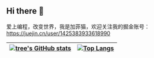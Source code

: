 ## Hi there 👋

爱上编程，改变世界，我是加菲猫，欢迎关注我的掘金账号：https://juejin.cn/user/1425383933618990

| [![tree's GitHub stats](https://github-readme-stats.vercel.app/api?username=Jiacheng787&hide=contribs&show_icons=true&theme=dracula)](https://github.com/anuraghazra/github-readme-stats) | [![Top Langs](https://github-readme-stats.vercel.app/api/top-langs/?username=Jiacheng787&layout=compact&theme=dracula)](https://github.com/anuraghazra/github-readme-stats) |
| ---- | ---- |


